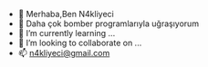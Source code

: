 - 👋 Merhaba,Ben N4kliyeci
- 👀 Daha çok bomber programlarıyla uğraşıyorum
- 🌱 I’m currently learning ...
- 💞️ I’m looking to collaborate on ...
- 📫 n4kliyeci@gmail.com

<!---
n4kliyeci/n4kliyeci is a ✨ special ✨ repository because its `README.md` (this file) appears on your GitHub profile.
You can click the Preview link to take a look at your changes.
--->
